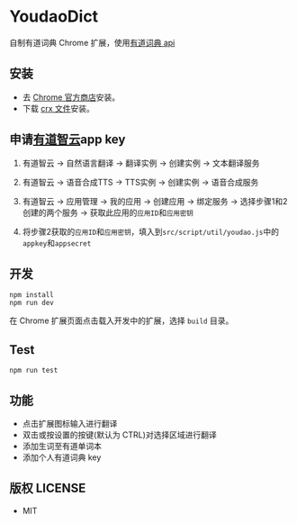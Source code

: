 # YoudaoDict

自制有道词典 Chrome 扩展，使用[有道词典 api](http://ai.youdao.com/)

## 安装

* 去 [Chrome 官方商店](https://chrome.google.com/webstore/detail/youdao-dict/geboigdomoihijcamklnhlcgnnpdgkmg)安装。
* 下载 [crx 文件](https://github.com/taolin2107/YoudaoDict/releases)安装。

## 申请[有道智云](http://ai.youdao.com/index.s)app key

1. 有道智云 -> 自然语言翻译 -> 翻译实例 -> 创建实例 -> 文本翻译服务

2. 有道智云 -> 语音合成TTS -> TTS实例 -> 创建实例 -> 语音合成服务

3. 有道智云 -> 应用管理 -> 我的应用 -> 创建应用 -> 绑定服务 -> 选择步骤1和2创建的两个服务 -> 获取此应用的`应用ID`和`应用密钥`

4. 将步骤2获取的`应用ID`和`应用密钥`，填入到`src/script/util/youdao.js`中的`appkey`和`appsecret`

## 开发

```shell
npm install
npm run dev
```

在 Chrome 扩展页面点击载入开发中的扩展，选择 `build` 目录。

## Test

```shell
npm run test
```

## 功能

* 点击扩展图标输入进行翻译
* 双击或按设置的按键(默认为 CTRL)对选择区域进行翻译
* 添加生词至有道单词本
* 添加个人有道词典 key

## 版权 LICENSE

* MIT
